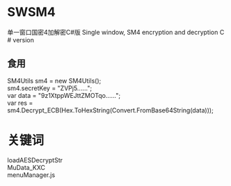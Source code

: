 # SWSM4
单一窗口国密4加解密C#版 Single window, SM4 encryption and decryption C # version
## 食用  
   SM4Utils sm4 = new SM4Utils();  
   sm4.secretKey = "ZVPj5......";  
   var data = "9z1XtppWEJttZMOTqo......";  
   var res = sm4.Decrypt_ECB(Hex.ToHexString(Convert.FromBase64String(data)));  
# 关键词
loadAESDecryptStr  
MuData_KXC  
menuManager.js  
